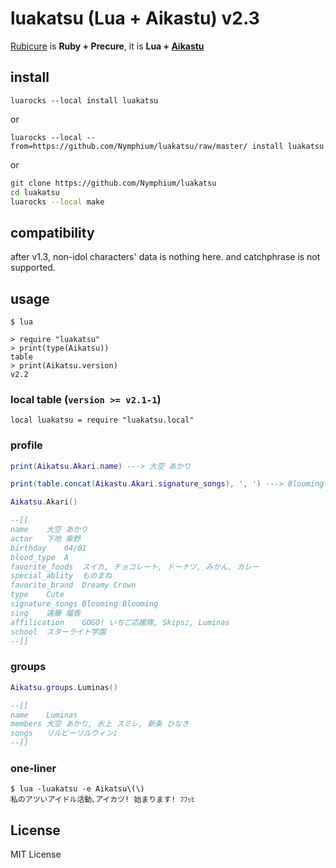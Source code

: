 # luakatsu (Lua + Aikastu) v2.3
[Rubicure](https://github.com/sue445/rubicure) is **Ruby + Precure**, it is **Lua + [Aikastu](http://aikatsu.wikia.com/wiki/Aikatsu_Wiki)**

## install
`luarocks --local install luakatsu`

or

`luarocks --local --from=https://github.com/Nymphium/luakatsu/raw/master/ install luakatsu`

or

```sh
git clone https://github.com/Nymphium/luakatsu
cd luakatsu
luarocks --local make
```


## compatibility
after v1.3, non-idol characters' data is nothing here.
	and catchphrase is not supported.

## usage
```
$ lua

> require "luakatsu"
> print(type(Aikatsu))
table
> print(Aikatsu.version)
v2.2
```

### local table (`version >= v2.1-1`)
`local luakatsu = require "luakatsu.local"`

### profile

```lua
print(Aikatsu.Akari.name) ---> 大空 あかり

print(table.concat(Aikastu.Akari.signature_songs), ', ') ---> Blooming♡Blooming

Aikatsu.Akari()

--[[
name	大空 あかり
actor	下地 柴野
birthday	04/01
blood_type	A
favorite_foods	スイカ, チョコレート, ドーナツ, みかん, カレー
special_ablity	ものまね
favorite_brand	Dreamy Crown
type	Cute
signature_songs	Blooming♡Blooming
sing	遠藤 瑠香
affilication	GOGO! いちご応援隊, Skips♪, Luminas
school	スターライト学園
--]]

```

### groups
```lua
Aikatsu.groups.Luminas()

--[[
name	Luminas
members	大空 あかり, 氷上 スミレ, 新条 ひなき
songs	リルビーリルウィン♪
--]]
```


### one-liner
```
$ lua -luakatsu -e Aikatsu\(\)
私のアツいアイドル活動､アイカツ! 始まります! ﾌﾌｯﾋ
```


## License
MIT License

